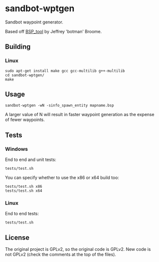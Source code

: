 sandbot-wptgen
==============

Sandbot waypoint generator.

Based off [BSP_tool](http://hpb-bot.bots-united.com/bsp_tool.html) by Jeffrey 'botman' Broome.


Building
--------

### Linux

```
sudo apt-get install make gcc gcc-multilib g++-multilib
cd sandbot-wptgen/
make
```


Usage
-----

```
sandbot-wptgen -wN -sinfo_spawn_entity mapname.bsp
```

A larger value of N will result in faster waypoint generation as the expense of fewer waypoints.


Tests
-----

### Windows

End to end and unit tests:
```
tests/test.sh
```
You can specify whether to use the x86 or x64 build too:
```
tests/test.sh x86
tests/test.sh x64
```

### Linux

End to end tests:
```
tests/test.sh
```


License
-------

The original project is GPLv2, so the original code is GPLv2. New code is not GPLv2 (check the comments at the top of the files).
